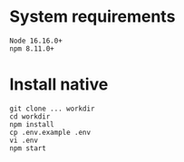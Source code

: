 # System requirements
```
Node 16.16.0+
npm 8.11.0+
```
# Install native
```
git clone ... workdir
cd workdir
npm install
cp .env.example .env
vi .env
npm start
```
